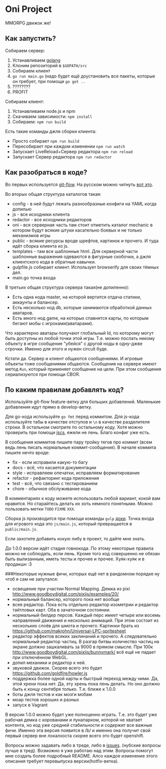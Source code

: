 # Oni Project

MMORPG движок же!

## Как запустить?

Собираем сервер:

1. Устанавливаем [golang](http://golang.org)
2. Клоним репозиторий в `$GOPATH/src`
3. Собираем клиент
4. `go run main.go` (надо будет ещё доустановить все пакеты, которые он требует, при помощи `go get ..`
5. ????????
6. PROFIT

Собираем клиент:

1. Устанавливаем node.js и npm
2. Скачиваем зависимости: `npm install`
3. Собираем: `npm run build`

Есть такие команды джля сборки клиента:

* Просто собирает `npm run build`
* Пересобирает при каждом изменении `npm run watch`
* Запускает LiveReload+Сервер редактора `npm run reload`
* Запускает Сервер редактора `npm run redactor`


## Как разобраться в коде?

Во первых используется [git-flow](https://github.com/nvie/gitflow). На русском можно читнуть [вот это](http://habrahabr.ru/post/106912/).

Во вторых общая структура каталогов такая:

* config - в ней будут лежать разнообразные конфиги на YAML когда допилью
* js - все исходники клиента
* redactor - все исходники редакторов
* oni - вся серверная часть там стоит отметить каталог mechanic в котором будут всякие штуки касательно боевых и не только механизмов игры
* public - всякие ресурсы вроде шрефтов, картинок и прочего. И туда идёт сборка клиента из js.
* templates - там все шаблонные html. Для серверной части шаблонные выражения одеваются в фигурные скобочки, а джля клиентского кода в обратные кавычки.
* gulpfile.js собирает клиент. Использует browserify для своих тёмных дел.
* main.go точка входа

В третьих общая структура сервера такая(не допиленно):
* Есть одна нода master, на которой вертится отдача статики, аккаунты и балансер.
* Есть несколько нод db, которые занимаются обработкой данных аватаров.
* Есть много нод game, на которых спавнятся карты, по которым бегают мобы с игроками(аватарами).

Что характерно аватары получают глобальный Id, по которому могут быть доступны из любой точки этой игры. Т.е. можно послать некому объекту в игре сообщение "убейся" с другой ноды в одну-джве строчки. Именно для этого и нужен circuit буде.

Кстати да. Сервер и клиент общаются сообщениями. И игровые объекты тоже сообщениями общаются. Сообщения на сервере имеют метод `Run`, который применяет сообщение на цели. При этом сообщения сериализуются при помощи CBOR.

## По каким правилам добавлять код?

Используйте git-flow feature-ветку для больших добавлений. Маленькие добавления идут прямо в develop-ветку.

Для go-кода используйте `go fmt` перед коммитом. Для js-кода используйте табы в качестве отступов и `\n` в качестве разделителя строки.
В остальном смотрите по остальному коду. Хотя можно проверить при помощи [jscs](https://github.com/mdevils/node-jscs), ежели не лень. Благо конфиг уже есть.

В сообщения коммитов пишите пару тройку тегов про коммит (всем ведь лень писать нормальные коммит-сообщения).
В начале коммита пишите нечто вроде:

* fix - если исправили какую-то багу
* docs - всё, что касается документации
* style - исправляем опечатки, исправляем форматирование
* refactor - рефакторинг кода приложения
* test - всё, что связано с тестированием
* chore - обычное обслуживание кода

В комментариях к коду можете использовать любой вариант, кокой вам нравится. Но старайтесь делать их хоть немного понятными. Можно пользовать метки `TODO` `FIXME` `XXX`.

Сборка js производится при помощи команды `gulp` [доки](http://gulpjs.com/). Точка входа для игрового кода это `js/main.js`, который превращается в `public/main.js`.

Если захотите добавить кокую либу в проект, то дайте мне знать.

До 1.0.0 версии идёт стадия говнокода. По этому некоторые правила можно не соблюдать, если лень. Кроме того код совершенно не обязан быть вылизанным, иметь тесты и прочее и прочее.
Хуяк-хуяк и в продакшн :3

###Некоторые нужные фичи, которых ещё нет в рандомном порядке ну чтоб я сам не запутался:

* освещение при участии Normal Mapping. Демка из pixi http://www.goodboydigital.com/pixijs/examples/20/
* нормальный балансер, которого пока нет вообще
* всея редактор. Пока есть отдельно редактор изометрии и редактор тайтловых карт. Оба в зачаточном состоянии.
* нормальный билдер персов. Каждый перс имеет четыре или восемь направлений движения и несколько анимаций. При этом состоит из нескольких слоёв для шмота и прочего. Картинки брать из https://github.com/makrohn/Universal-LPC-spritesheet
* редактор эффектов всяких заклинаний и прочего. А следовательно нормальный редактор частиц. В разгар битвы количество частиц на экране должно зашкаливать за 9000 в прямом смысле. При 100к http://www.goodboydigital.com/pixijs/bunnymark/ всё ещё не падает при отключённом WebGL.
* допил механики и редактор к ней.
* звуковой движок. Скорее всего это будет https://github.com/goldfire/howler.js
* поддержка более одной карты и быстрый переход между ними. Да, этой хрени пока нет. Да, эту хрень пока лень делать. Но оно должно быть к концу сентября только. Т.е. ближе к 1.0.0
* боты джля тестов и как мозги мобам
* моар тестов хороших и разных
* запуск в Vagrant


В версии 1.0.0 можно будет уже полноценно играть. Т.е. это будет уже рабочая демка с корованами и лунапарком, которой не хватает контента, но код уже средней стабильности и содержит все важные фичи. Именно эта версия появится в /b/ и именно она получит свой первый сервер вне локалхоста скорее всего это будет openshift.

Вопросы можно задавать либо в треде, либо в
[issues](https://bitbucket.org/lain-dono/oniproject/issues). (нубские вопросы лучше в тред).
Возможно я уже работаю над этим. Вопросы помогут мне создать более подробный README.
Алсо каждое изменение этого описания требует перевыпуска версии(hotfix-ветка).

